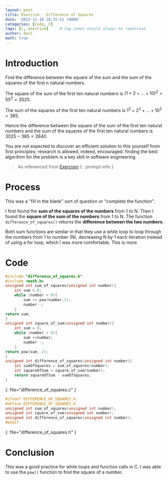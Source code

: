 ```yaml
---
layout: post
title: Exercism - Difference of Squares
date: '2022-11-18 18:35:51 +0800'
categories: [Code, C]
tags: [c, exercism]     # tag names should always be lowercase
author: dev1
math: true
---
```


# Introduction
Find the difference between the square of the sum and the sum of the squares of the first n natural numbers.

The square of the sum of the first ten natural numbers is $(1 + 2 + ... + 10)^2 = 55^2 = 3025$.

The sum of the squares of the first ten natural numbers is $1^2 + 2^2 + ... + 10^2 = 385$.

Hence the difference between the square of the sum of the first ten natural numbers and the sum of the squares of the first ten natural numbers is $3025 - 385 = 2640$.

You are not expected to discover an efficient solution to this yourself from first principles; research is allowed, indeed, encouraged. finding the best algorithm for the problem is a key skill in software engineering.

> As referenced from [Exercism](https://exercism.org/tracks/c/exercises/difference-of-squares)
{: .prompt-info }

# Process
This was a "fill in the blank" sort of question or "complete the function".

I first found the **sum of the squares of the numbers** from 1 to N.
Then I found the **square of the sum of the numbers** from 1 to N.
The function `difference_of_squares()` returns the **difference between the two numbers**.

Both sum functions are similar in that they use a while loop to loop through the numbers from 1 to number (N), decreasing N by 1 each iteration instead of using a for loop, which I was more comfortable. This is more 


# Code


```c
#include "difference_of_squares.h"
#include <math.h>
unsigned int sum_of_squares(unsigned int number){
    int sum = 0;
    while (number > 0){
        sum += pow(number,2);
        number--;
    }
return sum;
}
unsigned int square_of_sum(unsigned int number){
    int sum = 0;
    while (number > 0){
        sum +=number;
        number--;
    }
return pow(sum, 2);
}
unsigned int difference_of_squares(unsigned int number){
    int sumOfSquares = sum_of_squares(number);
    int squareOfSum = square_of_sum(number);
    return squareOfSum - sumOfSquares;
}
```
{: file="difference_of_squares.c" }


```c
#ifndef DIFFERENCE_OF_SQUARES_H
#define DIFFERENCE_OF_SQUARES_H
unsigned int sum_of_squares(unsigned int number);
unsigned int square_of_sum(unsigned int number);
unsigned int difference_of_squares(unsigned int number);
#endif
```
{: file="difference_of_squares.h" }

# Conclusion
This was a good practice for while loops and function calls in C. I was able to use the `pow()` function to find the square of a number.